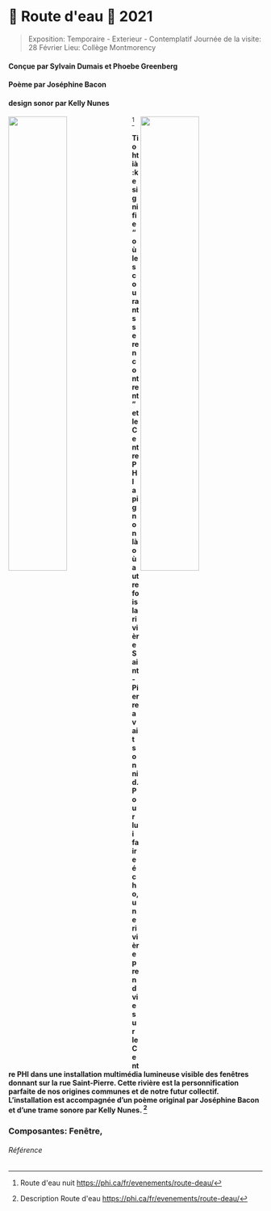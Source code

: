 # 🌊 Route d'eau 🌊 2021
> Exposition: Temporaire - Exterieur - Contemplatif
> Journée de la visite: 28 Février
> Lieu: Collège Montmorency
#### Conçue par Sylvain Dumais et Phoebe Greenberg
#### Poème par Joséphine Bacon
#### design sonor par Kelly Nunes

[^1]<img  width="48%" align="left" src="https://github.com/S0hda/H23_V13_inspirations_MENG/blob/main/visite_Individuel/Média/route_deau_nuit.jpg">
<img  width="48%" align="right" src="https://github.com/S0hda/H23_V13_inspirations_MENG/blob/main/visite_Individuel/Média/route_deau_jour.png">

#### Tiohtià:ke signifie “où les courants se rencontrent” et le Centre PHI a pignon là où autrefois la rivière Saint-Pierre avait son nid. Pour lui faire écho, une rivière prend vie sur le Centre PHI dans une installation multimédia lumineuse visible des fenêtres donnant sur la rue Saint-Pierre. Cette rivière est la personnification parfaite de nos origines communes et de notre futur collectif. L’installation est accompagnée d’un poème original par Joséphine Bacon et d’une trame sonore par Kelly Nunes. [^2]

### Composantes: Fenêtre,



###### Référence
[^1]: Route d'eau nuit https://phi.ca/fr/evenements/route-deau/
[^2]: Description Route d'eau https://phi.ca/fr/evenements/route-deau/
